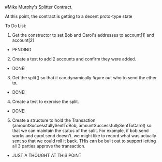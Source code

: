 #Mike Murphy's Splitter Contract.

At this point, the contract is getting to a decent proto-type state

To Do List:

1. Get the constructor to set Bob and Carol's addresses to account[1] and account[2] 
  * PENDING
2. Create a test to add 2 accounts and confirm they were added.
  * DONE!
3. Get the split() so that it can dynamically figure out who to send the ether to.
  * DONE!
4. Create a test to exercise the split. 
  * DONE!  
5. Create a structure to hold the Transaction {amountSuccessfullySentToBob, amountSuccessfullySentToCarol} 
   so that we can maintain the status of the split.  For example, if bob.send works and carol.send doesn't.
   we might like to record what was actually sent so that we could roll it back.  THis can be built out
   to support letting all 3 parties approve the transaction.
  * JUST A THOUGHT AT THIS POINT


